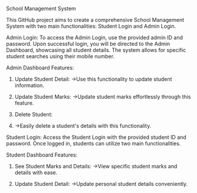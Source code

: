 School Management System

This GitHub project aims to create a comprehensive School Management System with two main functionalities: Student Login and Admin Login.

Admin Login:
To access the Admin Login, use the provided admin ID and password. Upon successful login, you will be directed to the Admin Dashboard, showcasing all student details. The system allows for specific student searches using their mobile number.

Admin Dashboard Features:
1) Update Student Detail:
->Use this functionality to update student information.

2) Update Student Marks:
->Update student marks effortlessly through this feature.

3) Delete Student:
4) ->Easily delete a student's details with this functionality.

Student Login:
Access the Student Login with the provided student ID and password. Once logged in, students can utilize two main functionalities.

Student Dashboard Features:
1) See Student Marks and Details:
->View specific student marks and details with ease.

2) Update Student Detail:
->Update personal student details conveniently.
